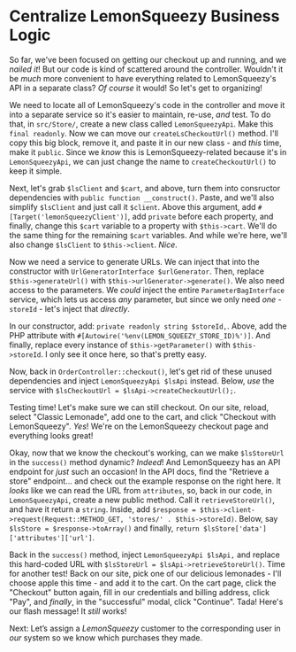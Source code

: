 # Centralize LemonSqueezy Business Logic

So far, we've been focused on getting our checkout up and running, and we *nailed it*! But our code is kind of scattered around the controller. Wouldn't it be *much* more convenient to have everything related to LemonSqueezy's API in a separate class? *Of course* it would! So let's get to organizing!

We need to locate all of LemonSqueezy's code in the controller and move it into a separate service so it's easier to maintain, re-use, *and* test. To do that, in `src/Store/`, create a new class called `LemonSqueezyApi`. Make this `final readonly`. Now we can move our `createLsCheckoutUrl()` method. I'll copy this big block, remove it, and paste it in our new class - and *this* time, make it `public`. Since we *know* this is LemonSqueezy-related because it's in `LemonSqueezyApi`, we can just change the name to `createCheckoutUrl()` to keep it simple.

Next, let's grab `$lsClient` and `$cart`, and above, turn them into consructor dependencies with `public function __construct()`. Paste, and we'll also simplify `$lsClient` and just call it `$client`. Above this argument, add `#[Target('lemonSqueezyClient')]`, add `private` before each property, and finally, change this `$cart` variable to a property with `$this->cart`. We'll do the same thing for the remaining `$cart` variables. And while we're here, we'll also change `$lsClient` to `$this->client`. *Nice*.

Now we need a service to generate URLs. We can inject that into the constructor with `UrlGeneratorInterface $urlGenerator`. Then, replace `$this->generateUrl()` with `$this->urlGenerator->generate()`. We also need access to the parameters. We *could* inject the entire `ParameterBagInterface` service, which lets us access *any* parameter, but since we only need *one* - `storeId` - let's inject that *directly*.

In our constructor, add: `private readonly string $storeId,`. Above, add the PHP attribute with `#[Autowire('%env(LEMON_SQUEEZY_STORE_ID)%')]`. And finally, replace every instance of `$this->getParameter()` with `$this->storeId`. I only see it once here, so that's pretty easy.

Now, back in `OrderController::checkout()`, let's get rid of these unused dependencies and inject `LemonSqueezyApi $lsApi` instead. Below, *use* the service with `$lsCheckoutUrl = $lsApi->createCheckoutUrl();`.

Testing time! Let's make sure we can still checkout. On our site, reload, select "Classic Lemonade", add one to the cart, and click "Checkout with LemonSqueezy". *Yes*! We're on the LemonSqueezy checkout page and everything looks great!

Okay, now that we know the checkout's working, can we make `$lsStoreUrl` in the `success()` method dynamic? *Indeed*! And LemonSqueezy has an API endpoint for *just* such an occasion! In the API docs, find the "Retrieve a store" endpoint... and check out the example response on the right here. It *looks* like we can read the URL from `attributes`, so, back in our code, in `LemonSqueezyApi`, create a new public method. Call it `retrieveStoreUrl()`, and have it return a `string`. Inside, add `$response = $this->client->request(Request::METHOD_GET, 'stores/' . $this->storeId)`. Below, say `$lsStore = $response->toArray()` and finally, `return $lsStore['data']['attributes']['url']`.

Back in the `success()` method, inject `LemonSqueezyApi $lsApi,` and replace this hard-coded URL with `$lsStoreUrl = $lsApi->retrieveStoreUrl()`. Time for another test! Back on our site, pick one of our delicious lemonades - I'll choose apple this time - and add it to the cart. On the cart page, click the "Checkout" button again, fill in our credentials and billing address, click "Pay", and *finally*, in the "successful" modal, click "Continue". Tada! Here's our flash message! It *still* works!

Next: Let’s assign a *LemonSqueezy* customer to the corresponding user in *our* system so we know which purchases they made.
